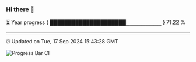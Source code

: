 ### Hi there 👋

⏳ Year progress { █████████████████████▁▁▁▁▁▁▁▁▁ } 71.22 %

---

⏰ Updated on Tue, 17 Sep 2024 15:43:28 GMT

![Progress Bar CI](https://github.com/IshwaranRudhara/GIT-ACTION/workflows/Progress%20Bar%20CI/badge.svg)
